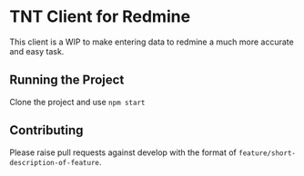 # TNT Client for Redmine

This client is a WIP to make entering data to redmine a much more accurate and easy task.

## Running the Project

Clone the project and use `npm start`

## Contributing

Please raise pull requests against develop with the format of `feature/short-description-of-feature`.
